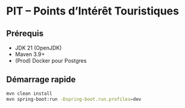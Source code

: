 # PIT – Points d’Intérêt Touristiques


## Prérequis
- JDK 21 (OpenJDK)
- Maven 3.9+
- (Prod) Docker pour Postgres


## Démarrage rapide
```bash
mvn clean install
mvn spring-boot:run -Dspring-boot.run.profiles=dev